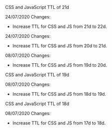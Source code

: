 CSS and JavaScript TTL of 21d

24/07/2020 Changes:
* Increase TTL for CSS and JS from 21d to 22d.

24/07/2020 Changes:
* Increase TTL for CSS and JS from 20d to 21d.

08/07/2020 Changes:
* Increase TTL for CSS and JS from 19d to 20d.

CSS and JavaScript TTL of 19d

08/07/2020 Changes:
* Increase TTL for CSS and JS from 18d to 19d.

CSS and JavaScript TTL of 18d

08/07/2020 Changes:
* Increase TTL for CSS and JS from 17d to 18d.
